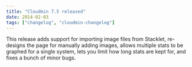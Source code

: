 ```yaml
---
title: "Cloudmin 7.5 released"
date: 2014-02-03
tags: ["changelog", "cloudmin-changelog"]
---
```


This release adds support for importing image files from Stacklet, re-designs the page for manually adding images, allows multiple stats to be graphed for a single system, lets you limit how long stats are kept for, and fixes a bunch of minor bugs.

